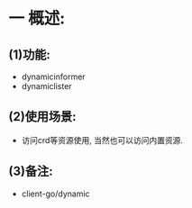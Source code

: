 # 一 概述:
## (1)功能:
- dynamicinformer
- dynamiclister

## (2)使用场景:
- 访问crd等资源使用, 当然也可以访问内置资源.

## (3)备注:
- client-go/dynamic
